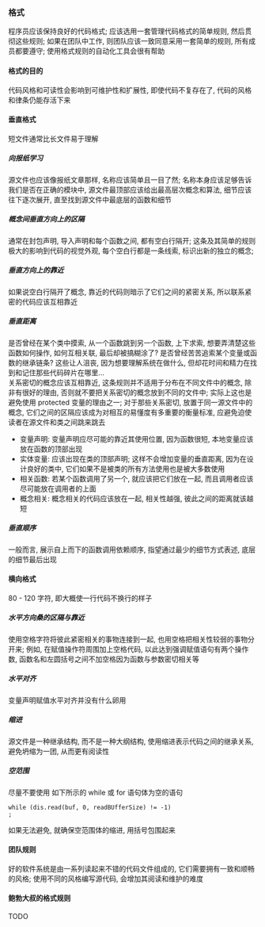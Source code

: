 ### 格式
程序员应该保持良好的代码格式; 应该选用一套管理代码格式的简单规则, 然后贯彻这些规则; 如果在团队中工作, 则团队应该一致同意采用一套简单的规则, 所有成员都要遵守; 使用格式规则的自动化工具会很有帮助

#### 格式的目的
代码风格和可读性会影响到可维护性和扩展性, 即使代码不复存在了, 代码的风格和律条仍能存活下来

#### 垂直格式
短文件通常比长文件易于理解

##### 向报纸学习
源文件也应该像报纸文章那样, 名称应该简单且一目了然; 名称本身应该足够告诉我们是否在正确的模块中, 源文件最顶部应该给出最高层次概念和算法, 细节应该往下逐次展开, 直至找到源文件中最底层的函数和细节

##### 概念间垂直方向上的区隔
通常在封包声明, 导入声明和每个函数之间, 都有空白行隔开; 这条及其简单的规则极大的影响到代码的视觉外观, 每个空白行都是一条线索, 标识出新的独立的概念;

##### 垂直方向上的靠近
如果说空白行隔开了概念, 靠近的代码则暗示了它们之间的紧密关系, 所以联系紧密的代码应该互相靠近

##### 垂直距离
是否曾经在某个类中摸索, 从一个函数跳到另一个函数, 上下求索, 想要弄清楚这些函数如何操作, 如何互相关联, 最后却被搞糊涂了? 是否曾经苦苦追索某个变量或函数的继承链条? 这些让人沮丧, 因为想要理解系统在做什么, 但却花时间和精力在找到和记住那些代码碎片在哪里...  
关系密切的概念应该互相靠近, 这条规则并不适用于分布在不同文件中的概念, 除非有很好的理由, 否则就不要把关系密切的概念放到不同的文件中; 实际上这也是避免使用 protected 变量的理由之一; 对于那些关系密切, 放置于同一源文件中的概念, 它们之间的区隔应该成为对相互的易懂度有多重要的衡量标准, 应避免迫使读者在源文件和类之间跳来跳去  
- 变量声明: 变量声明应尽可能的靠近其使用位置, 因为函数很短, 本地变量应该放在函数的顶部出现
- 实体变量: 应该出现在类的顶部声明; 这样不会增加变量的垂直距离, 因为在设计良好的类中, 它们如果不是被类的所有方法使用也是被大多数使用
- 相关函数: 若某个函数调用了另一个, 就应该把它们放在一起, 而且调用者应该尽可能放在调用者的上面
- 概念相关: 概念相关的代码应该放在一起, 相关性越强, 彼此之间的距离就该越短

##### 垂直顺序
一般而言, 展示自上而下的函数调用依赖顺序, 指望通过最少的细节方式表述, 底层的细节最后出现

#### 横向格式
80 - 120 字符, 即大概使一行代码不换行的样子

##### 水平方向桑的区隔与靠近
使用空格字符将彼此紧密相关的事物连接到一起, 也用空格把相关性较弱的事物分开来; 例如, 在赋值操作符周围加上空格代码, 以此达到强调赋值语句有两个操作数, 函数名和左圆括号之间不加空格因为函数与参数密切相关等

##### 水平对齐
变量声明赋值水平对齐并没有什么卵用

##### 缩进
源文件是一种继承结构, 而不是一种大纲结构, 使用缩进表示代码之间的继承关系, 避免坍缩为一团, 从而更有阅读性

##### 空范围
尽量不要使用 如下所示的 while 或 for 语句体为空的语句
```
while (dis.read(buf, 0, readBUfferSize) != -1)
;
```
如果无法避免, 就确保空范围体的缩进, 用括号包围起来

#### 团队规则
好的软件系统是由一系列读起来不错的代码文件组成的, 它们需要拥有一致和顺畅的风格; 使用不同的风格编写源代码, 会增加其阅读和维护的难度

#### 鲍勃大叔的格式规则
TODO
